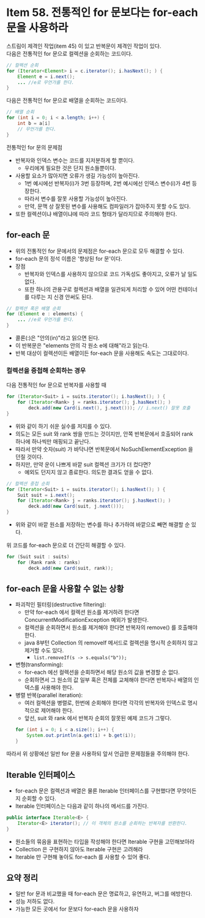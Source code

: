 # Item 58. 전통적인 for 문보다는 for-each 문을 사용하라
스트림이 제격인 작업(item 45) 이 있고 반복문이 제격인 작업이 있다.<br>
다음은 전통적인 for 문으로 컬렉션을 순회하는 코드이다.
```java
// 컬렉션 순회
for (Iterator<Element> i = c.iterator(); i.hasNext(); ) {
	Element e = i.next();
    ... //e로 무언가를 한다.
}
```
다음은 전통적인 for 문으로 배열을 순회하는 코드이다.
```java
// 배열 순회
for (int i = 0; i < a.length; i++) {
    int b = a[i]
    // 무언가를 한다.
}
```

전통적인 for 문의 문제점
- 반복자와 인덱스 변수는 코드를 지저분하게 할 뿐이다.
    - 우리에게 필요한 것은 단지 원소들뿐이다.
- 사용할 요소가 많아지면 오류가 생길 가능성이 높아진다.
    - 1번 예시에선 반복자(i)가 3번 등장하며, 2번 예시에선 인덱스 변수(i)가 4번 등장한다.
    - 따라서 변수를 잘못 사용할 가능성이 높아진다.
    - 만약, 문맥 상 잘못된 변수를 사용해도 컴파일러가 잡아주지 못할 수도 있다.
- 또한 컬렉션이냐 배열이냐에 따라 코드 형태가 달라지므로 주의해야 한다.

## for-each 문
- 위의 전통적인 for 문에서의 문제점은 for-each 문으로 모두 해결할 수 있다.
- for-each 문의 정석 이름은 '향상된 for 문'이다.
- 장점
    - 반복자와 인덱스를 사용하지 않으므로 코드 가독성도 좋아지고, 오류가 날 일도 없다.
    - 또한 하나의 관용구로 컬렉션과 배열을 일관되게 처리할 수 있어 어떤 컨테이너를 다루는 지 신경 안써도 된다.
```java
// 컬렉션 혹은 배열 순회
for (Element e : elements) {
	... //e로 무언가를 한다.
}
```
- 콜론(:)은 "안의(in)"라고 읽으면 된다.
- 이 반복문은 "elements 안의 각 원소 e에 대해"라고 읽는다.
- 반복 대상이 컬렉션이든 배열이든 for-each 문을 사용해도 속도는 그대로이다.

### 컬렉션을 중첩해 순회하는 경우
다음 전통적인 for 문으로 반복자를 사용할 때
```java
for (Iterator<Suit> i = suits.iterator(); i.hasNext(); ) {
    for (Iterator<Rank> j = ranks.iterator(); j.hasNext(); )
        deck.add(new Card(i.next(), j.next())); // i.next() 잘못 호출
}
```
- 위와 같이 하기 쉬운 실수를 저지를 수 있다. 
- 의도는 모든 suit 와 rank 쌍을 만드는 것이지만, 안쪽 반복문에서 호출되어 rank 하나에 하나씩만 매핑되고 끝난다.
- 따라서 만약 숫자(suit) 가 바닥나면 반복문에서 NoSuchElementException 을 던질 것이다.
- 하지만, 만약 운이 나쁘게 바깥 suit 컬렉션 크기가 더 컸다면?
    - 예외도 던지지 않고 종료한다. 의도한 결과도 얻을 수 없다.
```java
// 컬렉션 중첩 순회
for (Iterator<Suit> i = suits.iterator(); i.hasNext(); ) {
    Suit suit = i.next();
    for (Iterator<Rank> j = ranks.iterator(); j.hasNext(); )
        deck.add(new Card(suit, j.next()));
}
```
- 위와 같이 바깥 원소를 저장하는 변수를 하나 추가하여 바깥으로 빼면 해결할 순 있다.

위 코드를 for-each 문으로 더 간단히 해결할 수 있다.
```java
for (Suit suit : suits)
    for (Rank rank : ranks)
        deck.add(new Card(suit, rank));
```

## for-each 문을 사용할 수 없는 상황
- 파괴적인 필터링(destructive filtering):
    - 만약 for-each 에서 컬렉션 원소를 제거하려 한다면 ConcurrentModificationException 예외가 발생한다.
    - 컬렉션을 순회하면서 원소를 제거해야 한다면 반복자의 remove() 를 호출해야 한다.
    - java 8부턴 Collection 의 removeIf 메서드로 컬렉션을 명시적 순회하지 않고 제거할 수도 있다.
        - `list.removeIf(s -> s.equals("b"));`
- 변형(transforming):
    - for-each 에선 컬렉션을 순회하면서 해당 원소의 값을 변경할 순 없다.
    - 순회하면서 그 원소의 값 일부 혹은 전체를 교체해야 한다면 반복자나 배열의 인덱스를 사용해야 한다.
- 병렬 반복(parallel iteration):
    - 여러 컬렉션을 병렬로, 한번에 순회해야 한다면 각각의 반복자와 인덱스로 명시적으로 제어해야 한다.
    - 앞선, suit 와 rank 에서 반복자 순회의 잘못된 예제 코드가 그렇다.
    ```java
    for (int i = 0; i < a.size(); i++) {
        System.out.println(a.get(i) + b.get(i)); 
    }
    ```

따라서 위 상황에선 일반 for 문을 사용하되 앞서 언급한 문제점들을 주의해야 한다.

## Iterable 인터페이스
- for-each 문은 컬렉션과 배열은 물론 Iterable 인터페이스를 구현했다면 무엇이든지 순회할 수 있다.
- Iterable 인터페이스는 다음과 같이 하나의 메서드를 가진다.
```java
public interface Iterable<E> {
    Iterator<E> iterator(); // 이 객체의 원소를 순회하는 반복자를 반환한다.
}
```
- 원소들의 묶음을 표현하는 타입을 작성해야 한다면 Iterable 구현을 고민해보아라
- Collection 은 구현하지 않아도 Iterable 구현은 고려해라
- Iterable 만 구현해 놓아도 for-each 를 사용할 수 있어 좋다.

## 요약 정리
- 일반 for 문과 비교했을 때 for-each 문은 명료하고, 유연하고, 버그를 에방한다.
- 성능 저하도 없다.
- 가능한 모든 곳에서 for 문보다 for-each 문을 사용하자

